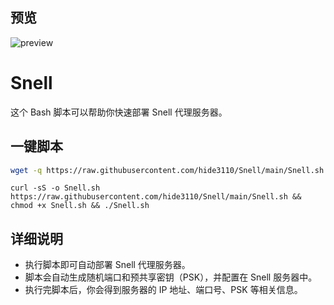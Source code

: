 ## 预览

![preview](预览.png)

# Snell 

这个 Bash 脚本可以帮助你快速部署 Snell 代理服务器。
## 一键脚本
```bash
wget -q https://raw.githubusercontent.com/hide3110/Snell/main/Snell.sh -O Snell.sh && chmod +x Snell.sh && ./Snell.sh
```
```
curl -sS -o Snell.sh https://raw.githubusercontent.com/hide3110/Snell/main/Snell.sh && chmod +x Snell.sh && ./Snell.sh
```


## 详细说明

- 执行脚本即可自动部署 Snell 代理服务器。
- 脚本会自动生成随机端口和预共享密钥（PSK），并配置在 Snell 服务器中。
- 执行完脚本后，你会得到服务器的 IP 地址、端口号、PSK 等相关信息。


